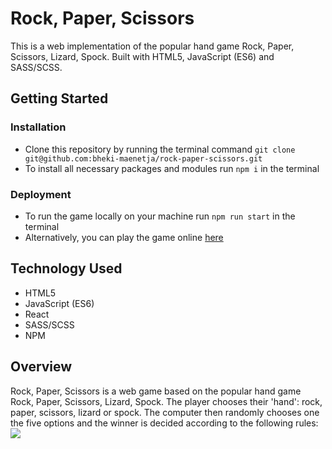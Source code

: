 # Rock, Paper, Scissors
This is a web implementation of the popular hand game Rock, Paper, Scissors, Lizard, Spock. Built with HTML5, JavaScript (ES6) and SASS/SCSS.

## Getting Started
### Installation
- Clone this repository by running the terminal command `git clone git@github.com:bheki-maenetja/rock-paper-scissors.git`
- To install all necessary packages and modules run `npm i` in the terminal

### Deployment
- To run the game locally on your machine run `npm run start` in the terminal
- Alternatively, you can play the game online [here](https://bheki-maenetja.github.io/rock-paper-scissors/)

## Technology Used
- HTML5
- JavaScript (ES6)
- React
- SASS/SCSS
- NPM

## Overview
Rock, Paper, Scissors is a web game based on the popular hand game Rock, Paper, Scissors, Lizard, Spock. The player chooses their 'hand': rock, paper, scissors, lizard or spock. The computer then randomly chooses one the five options and the winner is decided according to the following rules:
[![](http://img.youtube.com/vi/pIpmITBocfM/0.jpg)](http://www.youtube.com/watch?v=pIpmITBocfM "")